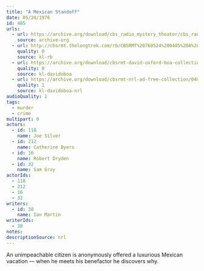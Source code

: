```yaml
---
title: "A Mexican Standoff"
date: 05/24/1976
id: 485
urls: 
  - url: https://archive.org/download/cbs_radio_mystery_theater/cbs_radio_mystery_theater-0451-0500.zip/cbs_radio_mystery_theater-0451-0500%2Fcbsrmt_0485_a_mexican_standoff.mp3
    source: archive-org
  - url: http://cbsrmt.thelongtrek.com/rb/CBSRMT%20760524%200485%20A%20Mexican%20Standoff_wbbm_rb.mp3
    quality: 0
    source: kl-rb
  - url: https://archive.org/download/cbsrmt-david-oxford-boa-collection/CBSRMT-760524-0485-A-Mexican-Standoff-(128-48)_WBBM-JE-{BoA}.mp3
    quality: 0
    source: kl-davidoboa
  - url: https://archive.org/download/cbsrmt-nrl-ad-free-collection/0485%20CBSRMT-760524-0485-A-Mexican-Standoff-(128-48)_WBBM-JE-%7BBoA%7D%20(no%20ads).mp3
    quality: 1
    source: kl-davidoboa-nrl
audioQuality: 1
tags: 
  - murder
  - crime
multipart: 0
actors:  
  - id: 118
    name: Joe Silver  
  - id: 212
    name: Catherine Byers  
  - id: 16
    name: Robert Dryden  
  - id: 32
    name: Sam Gray
actorIds:  
  - 118  
  - 212  
  - 16  
  - 32
writers:  
  - id: 38
    name: Ian Martin
writerIds:  
  - 38
notes: 
descriptionSource: nrl
---
```

An unimpeachable citizen is anonymously offered a luxurious Mexican vacation — when he meets his benefactor he discovers why.
